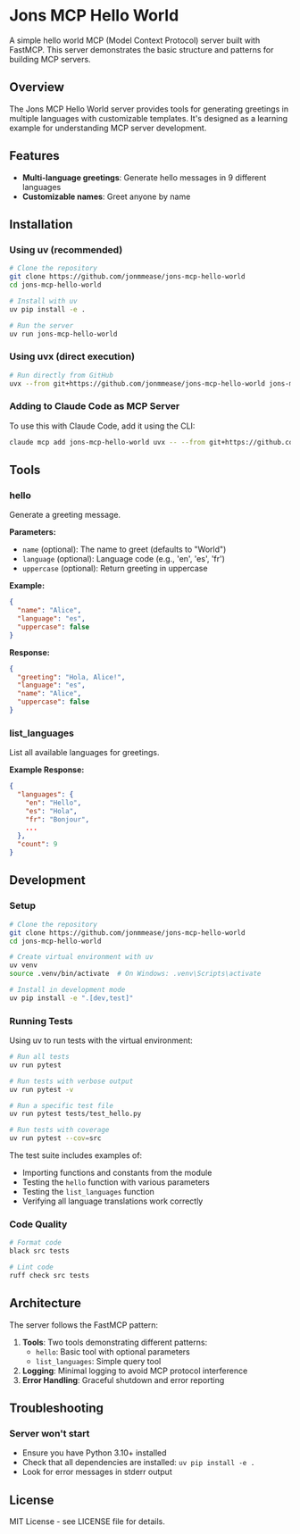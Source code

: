 # Jons MCP Hello World

A simple hello world MCP (Model Context Protocol) server built with FastMCP. This server demonstrates the basic structure and patterns for building MCP servers.

## Overview

The Jons MCP Hello World server provides tools for generating greetings in multiple languages with customizable templates. It's designed as a learning example for understanding MCP server development.

## Features

- **Multi-language greetings**: Generate hello messages in 9 different languages
- **Customizable names**: Greet anyone by name

## Installation

### Using uv (recommended)

```bash
# Clone the repository
git clone https://github.com/jonmmease/jons-mcp-hello-world
cd jons-mcp-hello-world

# Install with uv
uv pip install -e .

# Run the server
uv run jons-mcp-hello-world
```

### Using uvx (direct execution)

```bash
# Run directly from GitHub
uvx --from git+https://github.com/jonmmease/jons-mcp-hello-world jons-mcp-hello-world
```

### Adding to Claude Code as MCP Server

To use this with Claude Code, add it using the CLI:

```bash
claude mcp add jons-mcp-hello-world uvx -- --from git+https://github.com/jonmmease/jons-mcp-hello-world jons-mcp-hello-world
```

## Tools

### hello

Generate a greeting message.

**Parameters:**
- `name` (optional): The name to greet (defaults to "World")
- `language` (optional): Language code (e.g., 'en', 'es', 'fr')
- `uppercase` (optional): Return greeting in uppercase

**Example:**
```json
{
  "name": "Alice",
  "language": "es",
  "uppercase": false
}
```

**Response:**
```json
{
  "greeting": "Hola, Alice!",
  "language": "es",
  "name": "Alice",
  "uppercase": false
}
```

### list_languages

List all available languages for greetings.

**Example Response:**
```json
{
  "languages": {
    "en": "Hello",
    "es": "Hola",
    "fr": "Bonjour",
    ...
  },
  "count": 9
}
```

## Development

### Setup

```bash
# Clone the repository
git clone https://github.com/jonmmease/jons-mcp-hello-world
cd jons-mcp-hello-world

# Create virtual environment with uv
uv venv
source .venv/bin/activate  # On Windows: .venv\Scripts\activate

# Install in development mode
uv pip install -e ".[dev,test]"
```

### Running Tests

Using uv to run tests with the virtual environment:

```bash
# Run all tests
uv run pytest

# Run tests with verbose output
uv run pytest -v

# Run a specific test file
uv run pytest tests/test_hello.py

# Run tests with coverage
uv run pytest --cov=src
```

The test suite includes examples of:
- Importing functions and constants from the module
- Testing the `hello` function with various parameters
- Testing the `list_languages` function
- Verifying all language translations work correctly

### Code Quality

```bash
# Format code
black src tests

# Lint code
ruff check src tests
```

## Architecture

The server follows the FastMCP pattern:

1. **Tools**: Two tools demonstrating different patterns:
   - `hello`: Basic tool with optional parameters
   - `list_languages`: Simple query tool
2. **Logging**: Minimal logging to avoid MCP protocol interference
3. **Error Handling**: Graceful shutdown and error reporting

## Troubleshooting

### Server won't start
- Ensure you have Python 3.10+ installed
- Check that all dependencies are installed: `uv pip install -e .`
- Look for error messages in stderr output

## License

MIT License - see LICENSE file for details.